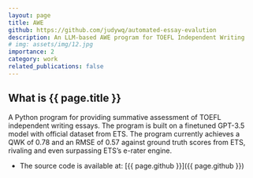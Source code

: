 ```yaml
---
layout: page
title: AWE
github: https://github.com/judywq/automated-essay-evalution
description: An LLM-based AWE program for TOEFL Independent Writing
# img: assets/img/12.jpg
importance: 2
category: work
related_publications: false
---
```


## What is {{ page.title }}

A Python program for providing summative assessment of TOEFL independent writing essays. The program is built on a finetuned GPT-3.5 model with official dataset from ETS.
The program currently achieves a QWK of 0.78 and an RMSE of 0.57 against ground truth scores from ETS, rivaling and even surpassing ETS’s e-rater engine.

- The source code is available at: [{{ page.github }}]({{ page.github }})
<!-- - A demo is available at: [{{ page.demo_url }}]({{ page.demo_url }}) -->

